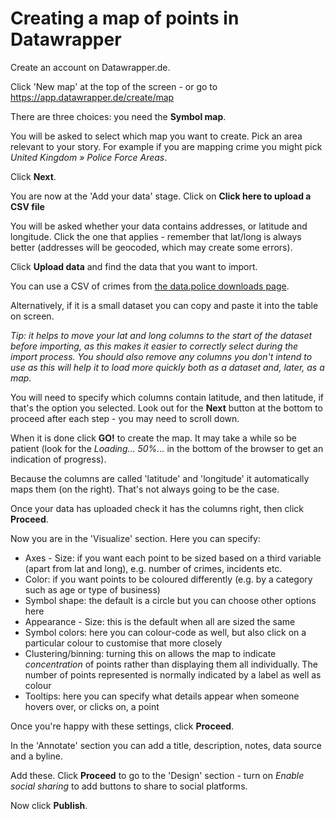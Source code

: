 # Creating a map of points in Datawrapper

Create an account on Datawrapper.de.

Click 'New map' at the top of the screen - or go to https://app.datawrapper.de/create/map

There are three choices: you need the **Symbol map**.

You will be asked to select which map you want to create. Pick an area relevant to your story. For example if you are mapping crime you might pick *United Kingdom » Police Force Areas*.

Click **Next**.

You are now at the 'Add your data' stage. Click on **Click here to upload a CSV file**

You will be asked whether your data contains addresses, or latitude and longitude. Click the one that applies - remember that lat/long is always better (addresses will be geocoded, which may create some errors).

Click **Upload data** and find the data that you want to import.

You can use a CSV of crimes from [the data.police downloads page](https://data.police.uk/data/).

Alternatively, if it is a small dataset you can copy and paste it into the table on screen.

*Tip: it helps to move your lat and long columns to the start of the dataset before importing, as this makes it easier to correctly select during the import process. You should also remove any columns you don't intend to use as this will help it to load more quickly both as a dataset and, later, as a map.*

You will need to specify which columns contain latitude, and then latitude, if that's the option you selected. Look out for the **Next** button at the bottom to proceed after each step - you may need to scroll down.

When it is done click **GO!** to create the map. It may take a while so be patient (look for the *Loading... 50%...* in the bottom of the browser to get an indication of progress).

Because the columns are called 'latitude' and 'longitude' it automatically maps them (on the right). That's not always going to be the case.

Once your data has uploaded check it has the columns right, then click **Proceed**.

Now you are in the 'Visualize' section. Here you can specify:

* Axes - Size: if you want each point to be sized based on a third variable (apart from lat and long), e.g. number of crimes, incidents etc.
* Color: if you want points to be coloured differently (e.g. by a category such as age or type of business)
* Symbol shape: the default is a circle but you can choose other options here
* Appearance - Size: this is the default when all are sized the same
* Symbol colors: here you can colour-code as well, but also click on a particular colour to customise that more closely
* Clustering/binning: turning this on allows the map to indicate *concentration* of points rather than displaying them all individually. The number of points represented is normally indicated by a label as well as colour
* Tooltips: here you can specify what details appear when someone hovers over, or clicks on, a point

Once you're happy with these settings, click **Proceed**.

In the 'Annotate' section you can add a title, description, notes, data source and a byline.

Add these. Click **Proceed** to go to the 'Design' section - turn on *Enable social sharing* to add buttons to share to social platforms.

Now click **Publish**.
